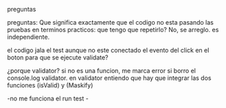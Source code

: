 preguntas

preguntas:
Que significa exactamente que el codigo no esta pasando las pruebas en terminos practicos:
que tengo que repetirlo? 
No, se arreglo. es independiente.

el codigo jala el test aunque no este conectado el evento del click en el boton para que se ejecute validate?

¿porque validator? si no es una funcion, me marca error si borro el console.log validator. 
en validator entiendo que hay que integrar las dos funciones (isValid) y (Maskify)

-no me funciona el run test -